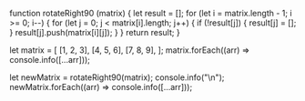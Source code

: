 function rotateRight90 (matrix) {
  let result = [];
  for (let i = matrix.length - 1; i >= 0; i--) {
    for (let j = 0; j < matrix[i].length; j++) {
      if (!result[j]) {
        result[j] = [];
      }
      result[j].push(matrix[i][j]);
    }
  }
  return result;
}

let matrix = [
	[1, 2, 3],
	[4, 5, 6],
	[7, 8, 9],
];
matrix.forEach((arr) => console.info([...arr]));

let newMatrix = rotateRight90(matrix);
console.info("\n");
newMatrix.forEach((arr) => console.info([...arr]));
